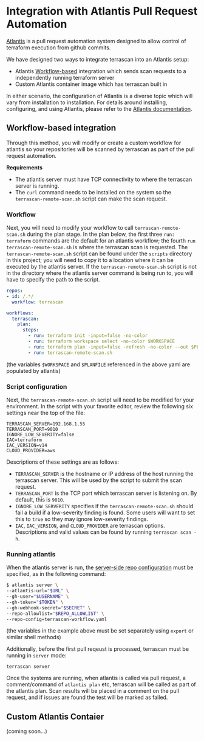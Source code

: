 # Integration with Atlantis Pull Request Automation
[Atlantis](https://www.runatlantis.io/) is a pull request automation system designed to allow control of terraform execution from github commits.

We have designed two ways to integrate terrascan into an Atlantis setup:
* Atlantis [Workflow-based](https://www.runatlantis.io/docs/custom-workflows.html) integration which sends scan requests to a independently running terraform server
* Custom Atlantis container image which has terrascan built in

In either scenario, the configuration of Atlantis is a diverse topic which will vary from installation to installation. For details around installing, configuring, and using Atlantis, please refer to the [Atlantis documentation](https://www.runatlantis.io/docs/).

## Workflow-based integration
Through this method, you will modify or create a custom workflow for atlantis so your repositories will be scanned by terrascan as part of the pull request automation.

**Requirements**
* The atlantis server must have TCP connectivity to where the terrascan server is running.
* The `curl` command needs to be installed on the system so the `terrascan-remote-scan.sh` script can make the scan request.

### Workflow
Next, you will need to modify your workflow to call `terrascan-remote-scan.sh` during the plan stage. In the plan below, the first three `run: terraform` commands are the default for an atlantis workflow; the fourth `run terrascan-remote-scan.sh` is where the terrascan scan is requested. The `terrascan-remote-scan.sh` script can be found under the `scripts` directory in this project; you will need to copy it to a location where it can be executed by the atlantis server. If the `terrascan-remote-scan.sh` script is not in the directory where the atlantis server command is being run to, you will have to specify the path to the script.

```yaml
repos:
- id: /.*/
  workflow: terrascan

workflows:
  terrascan:
    plan:
      steps:
        - run: terraform init -input=false -no-color
        - run: terraform workspace select -no-color $WORKSPACE
        - run: terraform plan -input=false -refresh -no-color --out $PLANFILE
        - run: terrascan-remote-scan.sh
```
(the variables `$WORKSPACE` and `$PLANFILE` referenced in the above yaml are populated by atlantis)

### Script configuration
Next, the `terrascan-remote-scan.sh` script will need to be modified for your environment. In the script with your favorite editor, review the following six settings near the top of the file:

```
TERRASCAN_SERVER=192.168.1.55
TERRASCAN_PORT=9010
IGNORE_LOW_SEVERITY=false
IAC=terraform
IAC_VERSION=v14
CLOUD_PROVIDER=aws
```
Descriptions of these settings are as follows:
* `TERRASCAN_SERVER` is the hostname or IP address of the host running the terrascan server. This will be used by the script to submit the scan request.
* `TERRASCAN_PORT` is the TCP port which terrascan server is listening on. By default, this is `9010`.
* `IGNORE_LOW_SERVERITY` specifies if the `terrascan-remote-scan.sh` should fail a build if a low-severity finding is found. Some users will want to set this to `true` so they may ignore low-severity findings.
* `IAC`, `IAC_VERSION`, and `CLOUD_PROVIDER` are terrascan options. Descriptions and valid values can be found by running `terrascan scan -h`.

### Running atlantis
When the atlantis server is run, the [server-side repo configuration](https://www.runatlantis.io/docs/server-side-repo-config.html) must be specified, as in the following command:

```bash
$ atlantis server \
--atlantis-url="$URL" \
--gh-user="$USERNAME" \
--gh-token="$TOKEN" \
--gh-webhook-secret="$SECRET" \
--repo-allowlist="$REPO_ALLOWLIST" \
--repo-config=terrascan-workflow.yaml
```
(the variables in the example above must be set separately using `export` or similar shell methods)

Additionally, before the first pull reqeust is processed, terrascan must be running in `server` mode:

```
terrascan server
```

Once the systems are running, when atlantis is called via pull request, a comment/command of `atlantis plan` etc, terrascan will be called as part of the atlantis plan. Scan results will be placed in a comment on the pull request, and if issues are found the test will be marked as failed.

## Custom Atlantis Contaier
(coming soon...)
  
